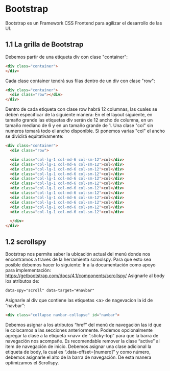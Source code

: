 # Bootstrap

Bootstrap es un Framework CSS Frontend para agilizar el desarrollo de
las UI.



## 1.1 La grilla de Bootstrap

Debemos partir de una etiqueta div con clase "container":

``` html
<div class="container">
</div>
```

Cada clase container tendrá sus filas dentro de un div con clase "row":

``` html
<div class="container">
  <div class="row"></div>
</div>
```

Dentro de cada etiqueta con clase row habrá 12 columnas, las cuales se
deben especificar de la siguiente manera: En el el layout siguiente, en
tamaño grande las etiquetas div serán de 12 ancho de columna, en un
tamaño mediano de 6 y en un tamaño grande de 1. Una clase "col" sin
numeros tomará todo el ancho disponible. Si ponemos varias "col" el
ancho se dividirá equitativamente:

``` html
<div class="container">
  <div class="row">

  <div class="col-lg-1 col-md-6 col-sm-12">col</div>
  <div class="col-lg-1 col-md-6 col-sm-12">col</div>
  <div class="col-lg-1 col-md-6 col-sm-12">col</div>
  <div class="col-lg-1 col-md-6 col-sm-12">col</div>
  <div class="col-lg-1 col-md-6 col-sm-12">col</div>
  <div class="col-lg-1 col-md-6 col-sm-12">col</div>
  <div class="col-lg-1 col-md-6 col-sm-12">col</div>
  <div class="col-lg-1 col-md-6 col-sm-12">col</div>
  <div class="col-lg-1 col-md-6 col-sm-12">col</div>
  <div class="col-lg-1 col-md-6 col-sm-12">col</div>
  <div class="col-lg-1 col-md-6 col-sm-12">col</div>
  <div class="col-lg-1 col-md-6 col-sm-12">col</div>

  </div>
</div>
```

## 1.2 scrollspy

Bootstrap nos permite saber la ubicación actual del menú donde nos
encontramos a traves de la herramienta scroolspy. Para que esto sea
posible debemos hacer lo siguiente: Ir a la documentación como apoyo
para implementación:
<https://getbootstrap.com/docs/4.1/components/scrollspy/> Asignarle al
body los atributos de:

``` html
data-spy="scroll" data-target="#navbar"
```

Asignarle al div que contiene las etiquetas \<a\> de nagevacion la id de
“navbar”:

``` html
<div class="collapse navbar-collapse" id="navbar">
```

Debemos asignar a los atributos “href” del menú de navegación las id que
le colocamos a las secciones anteriormente. Podemos opcionalmente
agregar la clase a la etiqueta \<nav\> de “.sticky-top” para que la
barra de navegación nos acompañe. Es recomendable remover la clase
“active” al item de navegación de inicio. Debemos asignar una clase
adicional la etiqueta de body, la cual es “.data-offset=\[numero\]” y
como número, debemos asignarle el alto de la barra de navegación. De
esta manera optimizamos el Scrollspy.
